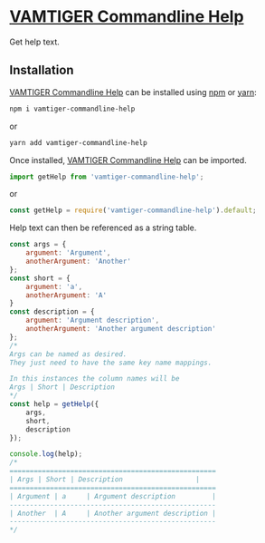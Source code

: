 # [VAMTIGER Commandline Help](https://github.com/vamtiger-project/vamtiger-commandline-help)
Get help text.

## Installation
[VAMTIGER Commandline Help](https://github.com/vamtiger-project/vamtiger-commandline-help) can be installed using [npm](https://www.npmjs.com/) or [yarn](https://yarnpkg.com/en/):
```bash
npm i vamtiger-commandline-help
```
or
```bash
yarn add vamtiger-commandline-help
```

Once installed, [VAMTIGER Commandline Help](https://github.com/vamtiger-project/vamtiger-commandline-help) can be imported.
```typescript
import getHelp from 'vamtiger-commandline-help';
```
or
```javascript
const getHelp = require('vamtiger-commandline-help').default;
```

Help text can then be referenced as a string table.
```javascript
const args = {
    argument: 'Argument',
    anotherArgument: 'Another'
};
const short = {
    argument: 'a',
    anotherArgument: 'A'
}
const description = {
    argument: 'Argument description',
    anotherArgument: 'Another argument description'
};
/*
Args can be named as desired.
They just need to have the same key name mappings.

In this instances the column names will be
Args | Short | Description
*/
const help = getHelp({
    args,
    short,
    description
});

console.log(help);
/*
===================================================
| Args | Short | Description                  |
===================================================
| Argument | a     | Argument description         |
---------------------------------------------------
| Another  | A     | Another argument description |
---------------------------------------------------
*/
```